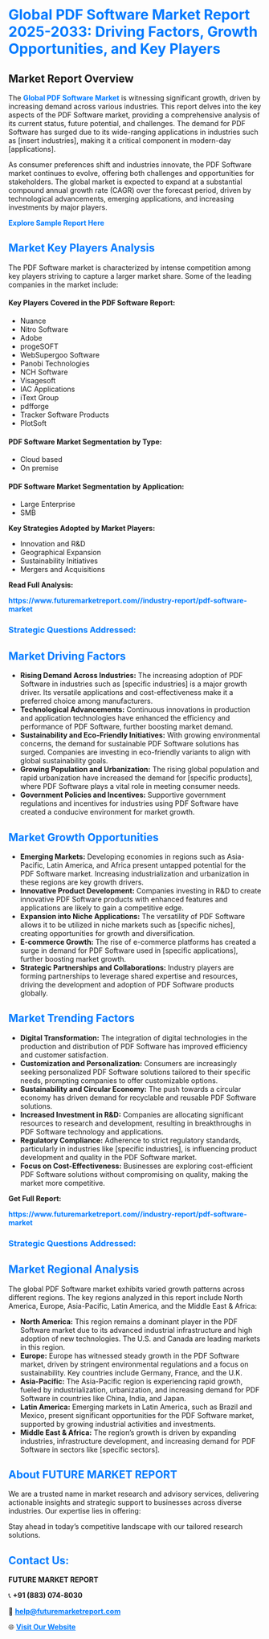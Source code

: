 <h1 style="color: #007BFF;">Global PDF Software Market Report 2025-2033: Driving Factors, Growth Opportunities, and Key Players</h1>

<section id="overview">
<h2>Market Report Overview</h2>
<p>The <a href="https://www.futuremarketreport.com//industry-report/pdf-software-market" style="color: #007BFF; text-decoration: none;"><strong>Global PDF Software Market</strong></a> is witnessing significant growth, driven by increasing demand across various industries. This report delves into the key aspects of the PDF Software market, providing a comprehensive analysis of its current status, future potential, and challenges. The demand for PDF Software has surged due to its wide-ranging applications in industries such as [insert industries], making it a critical component in modern-day [applications].</p>
<p>As consumer preferences shift and industries innovate, the PDF Software market continues to evolve, offering both challenges and opportunities for stakeholders. The global market is expected to expand at a substantial compound annual growth rate (CAGR) over the forecast period, driven by technological advancements, emerging applications, and increasing investments by major players.</p>
</section>

<section id="overview">
<p><a href="https://www.futuremarketreport.com//request-sample/reportId=56360" style="color: #007BFF; text-decoration: none;"><strong>Explore Sample Report Here</strong></a></p>
</section>

<section id="key-players">
<h2 style="color: #007BFF;">Market Key Players Analysis</h2>
<p>The PDF Software market is characterized by intense competition among key players striving to capture a larger market share. Some of the leading companies in the market include:</p>
<h4>Key Players Covered in the PDF Software Report:</h4>
<ul><li>Nuance</li><li>Nitro Software</li><li>Adobe</li><li>progeSOFT</li><li>WebSupergoo Software</li><li>Panobi Technologies</li><li>NCH Software</li><li>Visagesoft</li><li>IAC Applications</li><li>iText Group</li><li>pdfforge</li><li>Tracker Software Products</li><li>PlotSoft</li></ul>
<h4>PDF Software Market Segmentation by Type:</h4>
<ul><li>Cloud based</li><li>On premise</li></ul>

<h4>PDF Software Market Segmentation by Application:</h4>
<ul><li>Large Enterprise</li><li>SMB</li></ul>
<p><strong>Key Strategies Adopted by Market Players:</strong></p>
<ul>
<li>Innovation and R&D</li>
<li>Geographical Expansion</li>
<li>Sustainability Initiatives</li>
<li>Mergers and Acquisitions</li>
</ul>
</section>

<section>
<p><strong>Read Full Analysis: </strong></p><a href="https://www.futuremarketreport.com//industry-report/pdf-software-market" style="color: #007BFF; text-decoration: none;"><strong>https://www.futuremarketreport.com//industry-report/pdf-software-market</strong></a>
<h3 style="color: #007BFF;">Strategic Questions Addressed:</h3>
</section>

<section id="driving-factors">
<h2 style="color: #007BFF;">Market Driving Factors</h2>
<ul>
<li><strong>Rising Demand Across Industries:</strong> The increasing adoption of PDF Software in industries such as [specific industries] is a major growth driver. Its versatile applications and cost-effectiveness make it a preferred choice among manufacturers.</li>
<li><strong>Technological Advancements:</strong> Continuous innovations in production and application technologies have enhanced the efficiency and performance of PDF Software, further boosting market demand.</li>
<li><strong>Sustainability and Eco-Friendly Initiatives:</strong> With growing environmental concerns, the demand for sustainable PDF Software solutions has surged. Companies are investing in eco-friendly variants to align with global sustainability goals.</li>
<li><strong>Growing Population and Urbanization:</strong> The rising global population and rapid urbanization have increased the demand for [specific products], where PDF Software plays a vital role in meeting consumer needs.</li>
<li><strong>Government Policies and Incentives:</strong> Supportive government regulations and incentives for industries using PDF Software have created a conducive environment for market growth.</li>
</ul>
</section>

<section id="growth-opportunities">
<h2 style="color: #007BFF;">Market Growth Opportunities</h2>
<ul>
<li><strong>Emerging Markets:</strong> Developing economies in regions such as Asia-Pacific, Latin America, and Africa present untapped potential for the PDF Software market. Increasing industrialization and urbanization in these regions are key growth drivers.</li>
<li><strong>Innovative Product Development:</strong> Companies investing in R&D to create innovative PDF Software products with enhanced features and applications are likely to gain a competitive edge.</li>
<li><strong>Expansion into Niche Applications:</strong> The versatility of PDF Software allows it to be utilized in niche markets such as [specific niches], creating opportunities for growth and diversification.</li>
<li><strong>E-commerce Growth:</strong> The rise of e-commerce platforms has created a surge in demand for PDF Software used in [specific applications], further boosting market growth.</li>
<li><strong>Strategic Partnerships and Collaborations:</strong> Industry players are forming partnerships to leverage shared expertise and resources, driving the development and adoption of PDF Software products globally.</li>
</ul>
</section>

<section id="trending-factors">
<h2 style="color: #007BFF;">Market Trending Factors</h2>
<ul>
<li><strong>Digital Transformation:</strong> The integration of digital technologies in the production and distribution of PDF Software has improved efficiency and customer satisfaction.</li>
<li><strong>Customization and Personalization:</strong> Consumers are increasingly seeking personalized PDF Software solutions tailored to their specific needs, prompting companies to offer customizable options.</li>
<li><strong>Sustainability and Circular Economy:</strong> The push towards a circular economy has driven demand for recyclable and reusable PDF Software solutions.</li>
<li><strong>Increased Investment in R&D:</strong> Companies are allocating significant resources to research and development, resulting in breakthroughs in PDF Software technology and applications.</li>
<li><strong>Regulatory Compliance:</strong> Adherence to strict regulatory standards, particularly in industries like [specific industries], is influencing product development and quality in the PDF Software market.</li>
<li><strong>Focus on Cost-Effectiveness:</strong> Businesses are exploring cost-efficient PDF Software solutions without compromising on quality, making the market more competitive.</li>
</ul>
</section>

<section>
<p><strong>Get Full Report: </strong></p><a href="https://www.futuremarketreport.com//industry-report/pdf-software-market" style="color: #007BFF; text-decoration: none;"><strong>https://www.futuremarketreport.com//industry-report/pdf-software-market</strong></a>
<h3 style="color: #007BFF;">Strategic Questions Addressed:</h3>
</section>


<section id="regional-analysis">
<h2 style="color: #007BFF;">Market Regional Analysis</h2>
<p>The global PDF Software market exhibits varied growth patterns across different regions. The key regions analyzed in this report include North America, Europe, Asia-Pacific, Latin America, and the Middle East & Africa:</p>
<ul>
<li><strong>North America:</strong> This region remains a dominant player in the PDF Software market due to its advanced industrial infrastructure and high adoption of new technologies. The U.S. and Canada are leading markets in this region.</li>
<li><strong>Europe:</strong> Europe has witnessed steady growth in the PDF Software market, driven by stringent environmental regulations and a focus on sustainability. Key countries include Germany, France, and the U.K.</li>
<li><strong>Asia-Pacific:</strong> The Asia-Pacific region is experiencing rapid growth, fueled by industrialization, urbanization, and increasing demand for PDF Software in countries like China, India, and Japan.</li>
<li><strong>Latin America:</strong> Emerging markets in Latin America, such as Brazil and Mexico, present significant opportunities for the PDF Software market, supported by growing industrial activities and investments.</li>
<li><strong>Middle East & Africa:</strong> The region’s growth is driven by expanding industries, infrastructure development, and increasing demand for PDF Software in sectors like [specific sectors].</li>
</ul>
</section>

<footer>
<h2 style="color: #007BFF;">About FUTURE MARKET REPORT</h2>
<p>We are a trusted name in market research and advisory services, delivering actionable insights and strategic support to businesses across diverse industries. Our expertise lies in offering:</p>

<p>Stay ahead in today’s competitive landscape with our tailored research solutions.</p>

<h2 style="color: #007BFF;">Contact Us:</h2>
<p><strong>FUTURE MARKET REPORT</strong></p>
<p>📞 <strong>+91 (883) 074-8030</strong></p>
<p>📧 <strong><a href="mailto:help@futuremarketreport.com" style="color: #007BFF;">help@futuremarketreport.com</a></strong></p>
<p>🌐 <strong><a href="https://www.futuremarketreport.com/" style="color: #007BFF;">Visit Our Website</a></strong></p>
</footer>